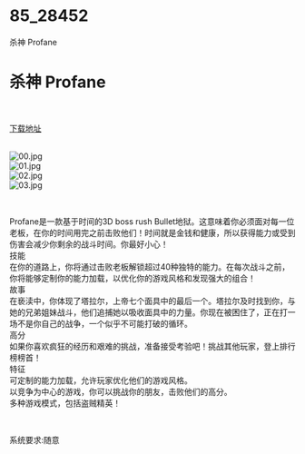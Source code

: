 # 85_28452
杀神 Profane
# 杀神 Profane
 <br/></br>
[下载地址](https://www.switch520.cc/article/28452 "下载地址")
<br/></br>

<p><img title="00.jpg" src="https://www.switch520.cc/muke_img/2022_03_21_d5491d6f4adf7.jpg" alt="00.jpg"><br>
<img title="01.jpg" src="https://www.switch520.cc/muke_img/2022_03_21_8ee4abbf4cb2b.jpg" alt="01.jpg"><br>
<img title="02.jpg" src="https://www.switch520.cc/muke_img/2022_03_21_4e28fb3bd3a88.jpg" alt="02.jpg"><br>
<img title="03.jpg" src="https://www.switch520.cc/muke_img/2022_03_21_7382cdadfaf3f.jpg" alt="03.jpg"></p>
<p>&nbsp;</p>
<p>Profane是一款基于时间的3D boss rush Bullet地狱。这意味着你必须面对每一位老板，在你的时间用完之前击败他们！时间就是金钱和健康，所以获得能力或受到伤害会减少你剩余的战斗时间。你最好小心！<br>
技能<br>
在你的道路上，你将通过击败老板解锁超过40种独特的能力。在每次战斗之前，你将能够定制你的能力加载，以优化你的游戏风格和发现强大的组合！<br>
故事<br>
在亵渎中，你体现了塔拉尔，上帝七个面具中的最后一个。塔拉尔及时找到你，与她的兄弟姐妹战斗，他们追捕她以吸收面具中的力量。你现在被困住了，正在打一场不是你自己的战争，一个似乎不可能打破的循环。<br>
高分<br>
如果你喜欢疯狂的经历和艰难的挑战，准备接受考验吧！挑战其他玩家，登上排行榜榜首！<br>
特征<br>
可定制的能力加载，允许玩家优化他们的游戏风格。<br>
以竞争为中心的游戏，你可以挑战你的朋友，击败他们的高分。<br>
多种游戏模式，包括盗贼精英！</p>
<p>&nbsp;</p>
<p>系统要求:随意</p>



